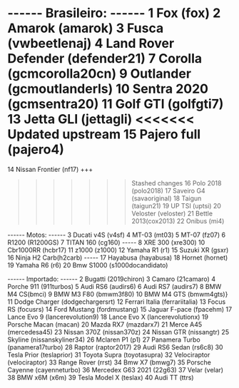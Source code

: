 ------ Brasileiro: ------
1 Fox (fox)
2 Amarok (amarok)
3 Fusca (vwbeetlenaj)
4 Land Rover Defender (defender21)
7 Corolla (gcmcorolla20cn)
9 Outlander (gcmoutlanderls)
10 Sentra 2020 (gcmsentra20)
11 Golf GTI (golfgti7)
13 Jetta GLI (jettagli)
<<<<<<< Updated upstream
15 Pajero full (pajero4)
=======
14 Nissan Frontier (nf17) +++
>>>>>>> Stashed changes
16 Polo 2018 (polo2018)
17 Saveiro G4 (savaoriginal)
18 Taigun (taigun21)
19 UP TSI (uptsi)
20 Veloster (veloster)
21 Bettle 2013(cox2013)
22 Onibus (mi4)

------ Motos: ------
3 Ducati v4S (v4sf)
4 MT-03 (mt03)
5 MT-07 (fz07)
6 R1200 (R1200GS)
7 TITAN 160 (cg160) -----
8 XRE 300 (xre300)
10 Cbr1000RR (hcbr17)
11 z1000 (z1000)
12 Yamaha R1 (r1)
15 Suzuki XR (gsxr)
16 Ninja H2 Carb(h2carb) -----
17 Hayabusa (hayabusa)
18 Hornet (hornet)
19 Yamaha R6 (r6)
20 Bmw S1000 (s1000docandidato) 

------ Importado: ------ 
2 Bugatti (2019chiron)
3 Camaro (21camaro)
4 Porche 911 (911turbos)
5 Audi RS6 (audirs6)
6 Audi RS7 (audirs7)
8 BMW M4 CS(bmci)
9 BMW M3 F80 (bmwm3f80)
10 BMW M4 GTS (bmwm4gts)}
11 Dodge Charger (dodgechargersrt)
12 Ferrari Italia (ferrariitalia)
13 Focus RS (focusrs)
14 Ford Mustang (fordmustang)
15 Jaguar F-pace (fpacehm)
17 Lance Evo 9 (lancerevolution9)
18 Lance Evo X (lancerevolutionx)
19 Porsche Macan (macan)
20 Mazda RX7 (mazdarx7)
21 Merce A45 (mercedesa45)
23 Nissan 370Z (nissan370z)
24 Nissan GTR (nissangtr)
25 Skyline (nissanskyliner34)
26 Mclaren P1 (p1)
27 Panamera Turbo (panamera17turbo)
28 Raptor (raptor2017)
29 Audi RS6 Sedan (rs6c8)
30 Tesla Prior (teslaprior)
31 Toyota Supra (toyotasupra)
32 Velociraptor (velociraptor)
33 Range Rover (rrst)
34 Bmw X7 (bmwg7)
35 Porsche Cayenne (cayenneturbo)
36 Mercedex G63 2021 (22g63)
37 Velar (velar)
38 BMW x6M (x6m)
39 Tesla Model X (teslax)
40 Audi TT (ttrs)